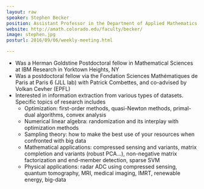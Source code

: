```yaml
---
layout: raw
speaker: Stephen Becker
position: Assistant Professor in the Department of Applied Mathematics at the University of Colorado Boulder.
website: http://amath.colorado.edu/faculty/becker/
image: stephen.jpg
posturl: 2016/09/06/weekly-meeting.html

---
```

* Was a Herman Goldstine Postdoctoral fellow in Mathematical Sciences at IBM Research in Yorktown Heights, NY
* Was a postdoctoral fellow via the Fondation Sciences Mathématiques de Paris at Paris 6 (JLL lab) with Patrick Combettes, and co-advised by Volkan Cevher (EPFL) 
* Interested in information extraction from various types of datasets. Specific topics of research includes
	* Optimization: first-order methods, quasi-Newton methods, primal-dual algorithms, convex analysis
	* Numerical linear algebra: randomization and its interplay with optimization methods
	* Sampling theory: how to make the best use of your resources when confronted with big data
	* Mathematical applications: compressed sensing and variants, matrix completion and variants (robust PCA…), non-negative matrix factorization and end-member detection, sparse SVM
	* Physical applications: radar ADC using compressed sensing, quantum tomography, MRI, medical imaging, IMRT, renewable energy, big-data